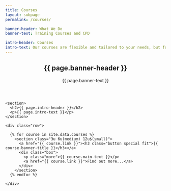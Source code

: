 ```yaml
---
title: Courses
layout: subpage
permalink: /courses/

banner-header: What We Do
banner-text: Training Courses and CPD

intro-header: Courses
intro-text: Our courses are flexible and tailored to your needs, but for guidance we have provided some example ideas below. The availability of each course in terms of appropriate level is listed inside the course description.
---
```


<!-- Main -->
<section id="main" class="wrapper">
  <div class="inner">
    <header class="align-center">
      <h2>{{ page.banner-header }}</h2>
      <p>{{ page.banner-text }}</p>
    </header>

  <!-- Intro -->
    <section>
      <h2>{{ page.intro-header }}</h2>
      <p>{{ page.intro-text }}</p>
    </section>

    <div class="row">

      {% for course in site.data.courses %}
        <section class="3u 6u(medium) 12u$(small)">
          <a href="{{ course.link }}"><h3 class="button special fit">{{ course.banner-title }}</h3></a>
          <div class="box">
            <p class="more">{{ course.main-text }}</p>
            <a href="{{ course.link }}">Find out more...</a>
          </div>
        </section>
      {% endfor %}

    </div>

  </div>
</section>
